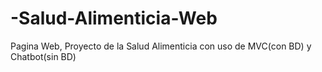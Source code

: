 # -Salud-Alimenticia-Web
Pagina Web, Proyecto de la Salud Alimenticia con uso de MVC(con BD) y Chatbot(sin BD)
